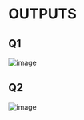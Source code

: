 # OUTPUTS

## Q1
![image](https://github.com/user-attachments/assets/6a32f583-1b26-4280-9606-414b99d2a753)

## Q2
![image](https://github.com/user-attachments/assets/442894e2-e907-43dc-815c-f03f9afd8f30)

